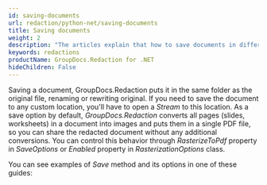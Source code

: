 ```yaml
---
id: saving-documents
url: redaction/python-net/saving-documents
title: Saving documents
weight: 2
description: "The articles explain that how to save documents in different ways after making redactions."
keywords: redactions
productName: GroupDocs.Redaction for .NET
hideChildren: False
---
```

Saving a document, GroupDocs.Redaction puts it in the same folder as the original file, renaming or rewriting original. If you need to save the document to any custom location, you'll have to open a *Stream* to this location. As a save option by default, *GroupDocs.Redaction* converts all pages (slides, worksheets) in a document into images and puts them in a single PDF file, so you can share the redacted document without any additional conversions. You can control this behavior through *RasterizeToPdf* property in *SaveOptions* or *Enabled* property in *RasterizationOptions* class.

You can see examples of *Save* method and its options in one of these guides:
